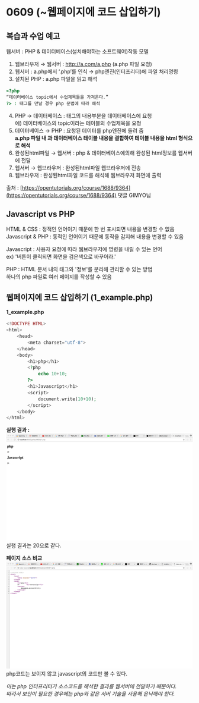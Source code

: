 # 0609 (~웹페이지에 코드 삽입하기)

## 복습과 수업 예고

웹서버 : PHP & 데이터베이스(설치해야하는 소프트웨어)작동 모델  
1) 웹브라우저 → 웹서버 : http://a.com/a.php (a.php 파일 요청)  
2) 웹서버 : a.php에서 ‘.php’를 인식 → php엔진(인터프리터)에 파일 처리명령  
3) 설치된 PHP : a.php 파일을 읽고 해석  
```php
<?php
“데이터베이스 topic에서 수업제목들을 가져온다.”
?> : 태그를 만날 경우 php 문법에 따라 해석  
```
4) PHP → 데이터베이스 : <?php"내용"?> 태그의 내용부분을 데이터베이스에 요청  
예) 데이터베이스의 topic이라는 테이블의 수업제목을 요청  
5) 데이터베이스 → PHP : 요청된 데이터를 php엔진에 돌려 줌  
__a.php 파일 내 <?php'내용'?>과 데이터베이스 테이블 내용을 결합하여
테이블 내용을 html 형식으로 해석__  
6) 완성된html파일 → 웹서버 : php & 데이터베이스에의해 완성된 html정보를 웹서버에 전달  
7) 웹서버 → 웹브라우저 : 완성된html파일 웹브라우저에 전송  
8) 웹브라우저 : 완성된html파일 코드를 해석해 웹브라우저 화면에 출력  
  
출처 : [https://opentutorials.org/course/1688/9364](https://opentutorials.org/course/1688/9364) 댓글 GIMYO님  


## Javascript vs PHP
HTML & CSS : 정적인 언어이기 때문에 한 번 표시되면 내용을 변경할 수 없음  
Javascript & PHP : 동적인 언어이기 때문에 동작을 감지해 내용을 변경할 수 있음  
  
Javascript : 사용자 요청에 따라 웹브라우저에 명령을 내릴 수 있는 언어  
ex) '버튼이 클릭되면 화면을 검은색으로 바꾸어라.'  
  
PHP : HTML 문서 내의 태그와 '정보'를 분리해 관리할 수 있는 방법  
하나의 php 파일로 여러 페이지를 작성할 수 있음  


## 웹페이지에 코드 삽입하기 (1_example.php)

**1_example.php**

```php
<!DOCTYPE HTML>
<html>
    <head>
        <meta charset="utf-8">
    </head>
    <body>
        <h1>php</h1>
        <?php
            echo 10+10;
        ?>
        <h1>Javascript</h1>
        <script>
            document.write(10+10);
        </script>
    </body>
</html>
```

**실행 결과 :**  
![실행 결과](./resources/result.png)  
실행 결과는 20으로 같다.  
  
**페이지 소스 비교**  
![페이지 소스 비교](./resources/pageSource.png)  
php코드는 보이지 않고 javascript의 코드만 볼 수 있다.  
  
*이는 php 인터프리터가 소스코드를 해석한 결과를 웹서버에 전달하기 때문이다.*  
*따라서 보안이 필요한 경우에는 php와 같은 서버 기술을 사용해 은닉해야 한다.*  



